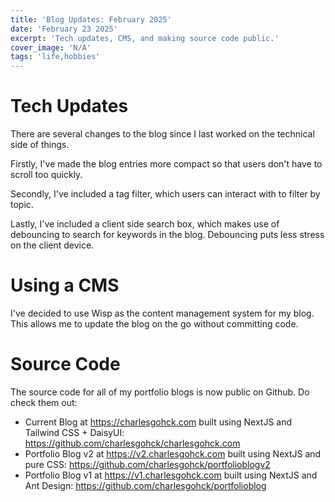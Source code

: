 ```yaml
---
title: 'Blog Updates: February 2025'
date: 'February 23 2025'
excerpt: 'Tech updates, CMS, and making source code public.'
cover_image: 'N/A'
tags: 'life,hobbies'
---
```

# Tech Updates
There are several changes to the blog since I last worked on the technical side of things.

Firstly, I've made the blog entries more compact so that users don't have to scroll too quickly. 

Secondly, I've included a tag filter, which users can interact with to filter by topic. 

Lastly, I've included a client side search box, which makes use of debouncing to search for keywords in the blog. Debouncing puts less stress on the client device. 

# Using a CMS
I've decided to use Wisp as the content management system for my blog. This allows me to update the blog on the go without committing code. 

# Source Code
The source code for all of my portfolio blogs is now public on Github. Do check them out:
- Current Blog at https://charlesgohck.com built using NextJS and Tailwind CSS + DaisyUI: https://github.com/charlesgohck/charlesgohck.com
- Portfolio Blog v2 at https://v2.charlesgohck.com built using NextJS and pure CSS: https://github.com/charlesgohck/portfolioblogv2
- Portfolio Blog v1 at https://v1.charlesgohck.com built using NextJS and Ant Design: https://github.com/charlesgohck/portfolioblog